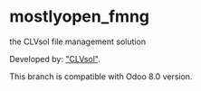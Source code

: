 mostlyopen_fmng
===============

the CLVsol file management solution

Developed by: ["CLVsol"](http://clvsol.com). 

This branch is compatible with Odoo 8.0 version.
